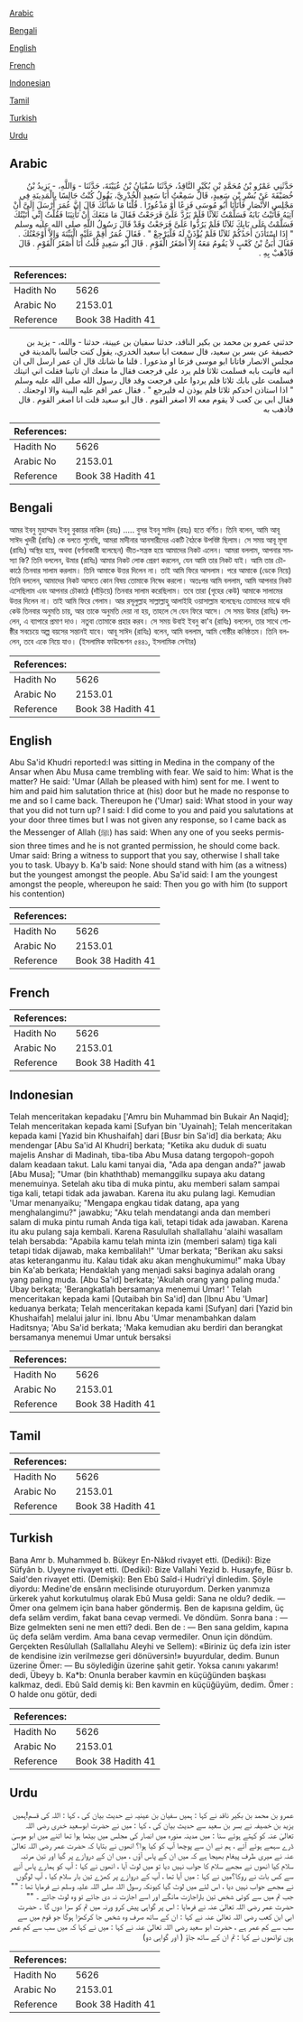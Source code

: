 [Arabic](#arabic)

[Bengali](#bengali)

[English](#english)

[French](#french)

[Indonesian](#indonesian)

[Tamil](#tamil)

[Turkish](#turkish)

[Urdu](#urdu)

## Arabic


<div dir="rtl" lang="ar" style={{fontSize:'larger',backgroundColor:'#f8f9fa',padding:20}}>
حَدَّثَنِي عَمْرُو بْنُ مُحَمَّدِ بْنِ بُكَيْرٍ النَّاقِدُ، حَدَّثَنَا سُفْيَانُ بْنُ عُيَيْنَةَ، حَدَّثَنَا - وَاللَّهِ، - يَزِيدُ بْنُ خُصَيْفَةَ عَنْ بُسْرِ بْنِ سَعِيدٍ، قَالَ سَمِعْتُ أَبَا سَعِيدٍ الْخُدْرِيَّ، يَقُولُ كُنْتُ جَالِسًا بِالْمَدِينَةِ فِي مَجْلِسِ الأَنْصَارِ فَأَتَانَا أَبُو مُوسَى فَزِعًا أَوْ مَذْعُورًا ‏.‏ قُلْنَا مَا شَأْنُكَ قَالَ إِنَّ عُمَرَ أَرْسَلَ إِلَىَّ أَنْ آتِيَهُ فَأَتَيْتُ بَابَهُ فَسَلَّمْتُ ثَلاَثًا فَلَمْ يَرُدَّ عَلَىَّ فَرَجَعْتُ فَقَالَ مَا مَنَعَكَ أَنْ تَأْتِيَنَا فَقُلْتُ إِنِّي أَتَيْتُكَ فَسَلَّمْتُ عَلَى بَابِكَ ثَلاَثًا فَلَمْ يَرُدُّوا عَلَىَّ فَرَجَعْتُ وَقَدْ قَالَ رَسُولُ اللَّهِ صلى الله عليه وسلم ‏ "‏ إِذَا اسْتَأْذَنَ أَحَدُكُمْ ثَلاَثًا فَلَمْ يُؤْذَنْ لَهُ فَلْيَرْجِعْ ‏"‏ ‏.‏ فَقَالَ عُمَرُ أَقِمْ عَلَيْهِ الْبَيِّنَةَ وَإِلاَّ أَوْجَعْتُكَ ‏.‏ فَقَالَ أُبَىُّ بْنُ كَعْبٍ لاَ يَقُومُ مَعَهُ إِلاَّ أَصْغَرُ الْقَوْمِ ‏.‏ قَالَ أَبُو سَعِيدٍ قُلْتُ أَنَا أَصْغَرُ الْقَوْمِ ‏.‏ قَالَ فَاذْهَبْ بِهِ ‏.‏
</div>
<div style={{backgroundColor:'#f8f9fa',padding:20, marginBottom: 10}}><table> <thead> <tr> <th>References:</th> <th></th> </tr> </thead> <tbody><tr><td>Hadith No</td><td>5626</td></tr><tr><td>Arabic No</td><td>2153.01</td></tr><tr><td>Reference</td><td>Book 38 Hadith 41</td></tr></tbody></table></div>


<div dir="rtl" lang="ar" style={{fontSize:'larger',backgroundColor:'#f8f9fa',padding:20}}>
حدثني عمرو بن محمد بن بكير الناقد، حدثنا سفيان بن عيينة، حدثنا - والله، - يزيد بن خصيفة عن بسر بن سعيد، قال سمعت ابا سعيد الخدري، يقول كنت جالسا بالمدينة في مجلس الانصار فاتانا ابو موسى فزعا او مذعورا . قلنا ما شانك قال ان عمر ارسل الى ان اتيه فاتيت بابه فسلمت ثلاثا فلم يرد على فرجعت فقال ما منعك ان تاتينا فقلت اني اتيتك فسلمت على بابك ثلاثا فلم يردوا على فرجعت وقد قال رسول الله صلى الله عليه وسلم " اذا استاذن احدكم ثلاثا فلم يوذن له فليرجع " . فقال عمر اقم عليه البينة والا اوجعتك . فقال ابى بن كعب لا يقوم معه الا اصغر القوم . قال ابو سعيد قلت انا اصغر القوم . قال فاذهب به
</div>
<div style={{backgroundColor:'#f8f9fa',padding:20, marginBottom: 10}}><table> <thead> <tr> <th>References:</th> <th></th> </tr> </thead> <tbody><tr><td>Hadith No</td><td>5626</td></tr><tr><td>Arabic No</td><td>2153.01</td></tr><tr><td>Reference</td><td>Book 38 Hadith 41</td></tr></tbody></table></div>

## Bengali


<div dir="ltr" lang="bn" style={{fontSize:'larger',backgroundColor:'#f8f9fa',padding:20}}>
আমর ইবনু মুহাম্মাদ ইবনু বুকায়র নাকিদ (রহঃ) ..... বুসর ইবনু সাঈদ (রহঃ) হতে বর্ণিত। তিনি বলেন, আমি আবূ সাঈদ খুদরী (রাযিঃ) কে বলতে শুনেছি, আমরা মাদীনার আনসারীদের একটি বৈঠকে উপবিষ্ট ছিলাম। সে সময় আবূ মূসা (রাযিঃ) অস্থির হয়ে, অথবা (বর্ণনাকারী বলেছেন) ভীত-সন্ত্রস্ত হয়ে আমাদের নিকট এলেন। আমরা বললাম, আপনার সমস্যা কি? তিনি বললেন, উমার (রাযিঃ) আমার নিকট লোক প্রেরণ করলেন, যেন আমি তার নিকট যাই। আমি তার চৌকাঠে তিনবার সালাম করলাম। তিনি আমাকে উত্তর দিলেন না। তাই আমি ফিরে আসলাম। পরে আমাকে (ডেকে নিয়ে) তিনি বললেন, আমাদের নিকট আসতে কোন বিষয় তোমাকে নিষেধ করলো। অতঃপর আমি বললাম, আমি আপনার নিকট এসেছিলাম এবং আপনার চৌকাঠে (দাঁড়িয়ে) তিনবার সালাম করেছিলাম। তবে তারা (গৃহের কেউ) আমাকে সালামের উত্তর দিলেন না। তাই আমি ফিরে গেলাম। আর রসূলুল্লাহ সাল্লাল্লাহু আলাইহি ওয়াসাল্লাম বলেছেনঃ তোমাদের মাঝে যদি কেউ তিনবার অনুমতি চায়, আর তাকে অনুমতি দেয়া না হয়, তাহলে সে যেন ফিরে আসে। সে সময় উমার (রাযিঃ) বললেন, এ ব্যাপারে প্রমাণ দাও। নতুবা তোমাকে প্রহার করব। সে সময় উবাই ইবনু কা'ব (রাযিঃ) বললেন, তার সাথে গোষ্ঠীর সবচেয়ে অল্প বয়সের সন্তানই যাবে। আবূ সাঈদ (রাযিঃ) বলেন, আমি বললাম, আমি গোষ্ঠীর কনিষ্ঠতম। তিনি বললেন, তবে একে নিয়ে যাও। (ইসলামিক ফাউন্ডেশন ৫৪৪১, ইসলামিক সেন্টার)
</div>
<div style={{backgroundColor:'#f8f9fa',padding:20, marginBottom: 10}}><table> <thead> <tr> <th>References:</th> <th></th> </tr> </thead> <tbody><tr><td>Hadith No</td><td>5626</td></tr><tr><td>Arabic No</td><td>2153.01</td></tr><tr><td>Reference</td><td>Book 38 Hadith 41</td></tr></tbody></table></div>

## English


<div dir="ltr" lang="en" style={{fontSize:'larger',backgroundColor:'#f8f9fa',padding:20}}>
Abu Sa'id Khudri reported:I was sitting in Medina in the company of the Ansar when Abu Musa came trembling with fear. We said to him: What is the matter? He said: 'Umar (Allah be pleased with him) sent for me. I went to him and paid him salutation thrice at (his) door but he made no response to me and so I came back. Thereupon he ('Umar) said: What stood in your way that you did not turn up? I said: I did come to you and paid you salutations at your door three times but I was not given any response, so I came back as the Messenger of Allah (ﷺ) has said: When any one of you seeks permission three times and he is not granted permission, he should come back. Umar said: Bring a witness to support that you say, otherwise I shall take you to task. Ubayy b. Ka'b said: None should stand with him (as a witness) but the youngest amongst the people. Abu Sa'id said: I am the youngest amongst the people, whereupon he said: Then you go with him (to support his contention)
</div>
<div style={{backgroundColor:'#f8f9fa',padding:20, marginBottom: 10}}><table> <thead> <tr> <th>References:</th> <th></th> </tr> </thead> <tbody><tr><td>Hadith No</td><td>5626</td></tr><tr><td>Arabic No</td><td>2153.01</td></tr><tr><td>Reference</td><td>Book 38 Hadith 41</td></tr></tbody></table></div>

## French


<div dir="ltr" lang="fr" style={{fontSize:'larger',backgroundColor:'#f8f9fa',padding:20}}>

</div>
<div style={{backgroundColor:'#f8f9fa',padding:20, marginBottom: 10}}><table> <thead> <tr> <th>References:</th> <th></th> </tr> </thead> <tbody><tr><td>Hadith No</td><td>5626</td></tr><tr><td>Arabic No</td><td>2153.01</td></tr><tr><td>Reference</td><td>Book 38 Hadith 41</td></tr></tbody></table></div>

## Indonesian


<div dir="ltr" lang="id" style={{fontSize:'larger',backgroundColor:'#f8f9fa',padding:20}}>
Telah menceritakan kepadaku ['Amru bin Muhammad bin Bukair An Naqid]; Telah menceritakan kepada kami [Sufyan bin 'Uyainah]; Telah menceritakan kepada kami [Yazid bin Khushaifah] dari [Busr bin Sa'id] dia berkata; Aku mendengar [Abu Sa'id Al Khudri] berkata; "Ketika aku duduk di suatu majelis Anshar di Madinah, tiba-tiba Abu Musa datang tergopoh-gopoh dalam keadaan takut. Lalu kami tanyai dia, "Ada apa dengan anda?" jawab [Abu Musa]; "Umar (bin khaththab) memanggilku supaya aku datang menemuinya. Setelah aku tiba di muka pintu, aku memberi salam sampai tiga kali, tetapi tidak ada jawaban. Karena itu aku pulang lagi. Kemudian 'Umar menanyaiku; "Mengapa engkau tidak datang, apa yang menghalangimu?" jawabku; "Aku telah mendatangi anda dan memberi salam di muka pintu rumah Anda tiga kali, tetapi tidak ada jawaban. Karena itu aku pulang saja kembali. Karena Rasulullah shallallahu 'alaihi wasallam telah bersabda: "Apabila kamu telah minta izin (memberi salam) tiga kali tetapi tidak dijawab, maka kembalilah!" 'Umar berkata; "Berikan aku saksi atas keteranganmu itu. Kalau tidak aku akan menghukumimu!" maka Ubay bin Ka'ab berkata; Hendaklah yang menjadi saksi baginya adalah orang yang paling muda. [Abu Sa'id] berkata; 'Akulah orang yang paling muda.' Ubay berkata; 'Berangkatlah bersamanya menemui Umar! ' Telah menceritakan kepada kami [Qutaibah bin Sa'id] dan [Ibnu Abu 'Umar] keduanya berkata; Telah menceritakan kepada kami [Sufyan] dari [Yazid bin Khushaifah] melalui jalur ini. Ibnu Abu 'Umar menambahkan dalam Haditsnya; 'Abu Sa'id berkata; 'Maka kemudian aku berdiri dan berangkat bersamanya menemui Umar untuk bersaksi
</div>
<div style={{backgroundColor:'#f8f9fa',padding:20, marginBottom: 10}}><table> <thead> <tr> <th>References:</th> <th></th> </tr> </thead> <tbody><tr><td>Hadith No</td><td>5626</td></tr><tr><td>Arabic No</td><td>2153.01</td></tr><tr><td>Reference</td><td>Book 38 Hadith 41</td></tr></tbody></table></div>

## Tamil


<div dir="ltr" lang="ta" style={{fontSize:'larger',backgroundColor:'#f8f9fa',padding:20}}>

</div>
<div style={{backgroundColor:'#f8f9fa',padding:20, marginBottom: 10}}><table> <thead> <tr> <th>References:</th> <th></th> </tr> </thead> <tbody><tr><td>Hadith No</td><td>5626</td></tr><tr><td>Arabic No</td><td>2153.01</td></tr><tr><td>Reference</td><td>Book 38 Hadith 41</td></tr></tbody></table></div>

## Turkish


<div dir="ltr" lang="tr" style={{fontSize:'larger',backgroundColor:'#f8f9fa',padding:20}}>
Bana Amr b. Muhammed b. Bükeyr En-Nâkıd rivayet etti. (Dediki): Bize Süfyân b. Uyeyne rivayet etti. (Dediki): Bize Vallahi Yezid b. Husayfe, Büsr b. Said'den rivayet etti. (Demişki): Ben Ebû Saîd-i Hudri'yİ dinledim. Şöyle diyordu: Medine'de ensârın meclisinde oturuyordum. Derken yanımıza ürkerek yahut korkutulmuş olarak Ebû Musa geldi: Sana ne oldu? dedik. — Ömer ona gelmem için bana haber göndermiş. Ben de kapısına geldim, üç defa selâm verdim, fakat bana cevap vermedi. Ve döndüm. Sonra bana : — Bize gelmekten seni ne men etti? dedi. Ben de : — Ben sana geldim, kapına üç defa selâm verdim. Ama bana cevap vermediler. Onun için döndüm. Gerçekten Resûlullah (Sallallahu Aleyhi ve Sellem): «Biriniz üç defa izin ister de kendisine izin verilmezse geri dönüversin!» buyurdular, dedim. Bunun üzerine Ömer: — Bu söylediğin üzerine şahit getir. Yoksa canını yakarım! dedi, Übeyy b. Ka*b: Onunla beraber kavmin en küçüğünden başkası kalkmaz, dedi. Ebû Saîd demiş ki: Ben kavmin en küçüğüyüm, dedim. Ömer : O halde onu götür, dedi
</div>
<div style={{backgroundColor:'#f8f9fa',padding:20, marginBottom: 10}}><table> <thead> <tr> <th>References:</th> <th></th> </tr> </thead> <tbody><tr><td>Hadith No</td><td>5626</td></tr><tr><td>Arabic No</td><td>2153.01</td></tr><tr><td>Reference</td><td>Book 38 Hadith 41</td></tr></tbody></table></div>

## Urdu


<div dir="rtl" lang="ur" style={{fontSize:'larger',backgroundColor:'#f8f9fa',padding:20}}>
عمرو بن محمد بن بکیر ناقد نے کہا : ہمیں سفیان بن عینیہ نے حدیث بیان کی ، کہا : اللہ کی قسم!ہمیں یزید بن خصیفہ نے بسر بن سعید سے حدیث بیان کی ، کہا : میں نے حضرت ابوسعید خدری رضی اللہ تعالیٰ عنہ کو کہتے ہوئے سنا : میں مدینہ منورہ میں انصار کی مجلس میں بیٹھا ہوا تھا اتنے میں ابو موسیٰ ڈرے سہمے ہوئے آئے ، ہم نے ان سے پوچھا آپ کو کیا ہوا؟ انھوں نے بتایا کہ حضرت عمر رضی اللہ تعالیٰ عنہ نے میری طرف پیغام بھیجا ہے کہ میں ان کے پاس آؤں ، میں ان کے دروازے پر گیا اور تین مرتبہ سلام کیا انھوں نے مجھے سلام کا جواب نہیں دیا تو میں لوٹ آیا ، انھوں نے کہا : آپ کو ہمارے پاس آنے سے کس بات نے روکا؟میں نے کہا : میں آیا تھا ، آپ کے دروازے پر کھڑے تین بار سلام کیا ، آپ لوگوں نے مجھے جواب نہیں دیا ، اس لئے میں لوٹ گیا کیونکہ رسول اللہ صلی اللہ علیہ وسلم نے فرمایا تھا : "" جب تم میں سے کوئی شخص تین باراجازت مانگے اور اسے اجازت نہ دی جائے تو وہ لوٹ جائے ۔ "" حضرت عمر رضی اللہ تعالیٰ عنہ نے فرمایا : اس پر گواہی پیش کرو ورنہ میں تم کو سزا دوں گا ۔ حضرت ابی ابن کعب رضی اللہ تعالیٰ عنہ نے کہا : ان کے ساتھ صرف وہ شخص جا کرکھڑا ہوگا جو قوم میں سے سب سے کم عمر ہے ، حضرت ابو سعید رضی اللہ تعالیٰ عنہ نے کہا : میں نے کہا کہ میں سب سے کم عمر ہوں توانھوں نے کہا : تم ان کے ساتھ جاؤ ( اور گواہی دو)
</div>
<div style={{backgroundColor:'#f8f9fa',padding:20, marginBottom: 10}}><table> <thead> <tr> <th>References:</th> <th></th> </tr> </thead> <tbody><tr><td>Hadith No</td><td>5626</td></tr><tr><td>Arabic No</td><td>2153.01</td></tr><tr><td>Reference</td><td>Book 38 Hadith 41</td></tr></tbody></table></div>
